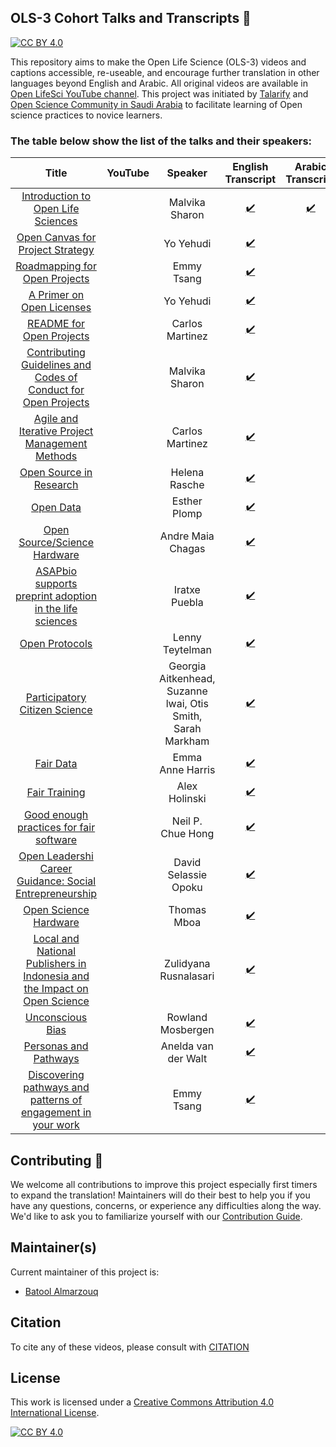 ## OLS-3 Cohort Talks and Transcripts 💬 

[![CC BY 4.0][cc-by-shield]][cc-by]

This repository aims to make the Open Life Science (OLS-3) videos and captions accessible, re-useable, and encourage further translation in other languages beyond English and Arabic. All original videos are available in [Open LifeSci YouTube channel](https://www.youtube.com/channel/UCs12-ZgnDJOWIWN3Vo1XHXA). This project was initiated by [Talarify](https://twitter.com/talarify?lang=en) and [Open Science Community in Saudi Arabia](https://twitter.com/OpenSciSaudi) to facilitate learning of Open science practices to novice learners.

### The table below show the list of the talks and their speakers:


|                                     Title                                     	|                                                      YouTube                                                     	|                           Speaker                           	| English Transcript 	| Arabic Transcript 	|
|:-----------------------------------------------------------------------------:	|:----------------------------------------------------------------------------------------------------------------:	|:-----------------------------------------------------------:	|:------------------:	|:-----------------:	|
|                     [Introduction to Open Life Sciences](https://github.com/open-life-science/ols3-cohort-talks-and-transcripts/blob/main/videos/Introduction-to-Open-Life-Sciences.mp4)                    	| [<img src ='https://www.online-tech-tips.com/wp-content/uploads/2019/07/youtube-1.png'  width=35 height=15 />](https://www.youtube.com/watch?v=xcTwm7D1XsQ&list=PL1CvC6Ez54KDvJbbdLn5rPvf1kInifEh9) 	|                        Malvika Sharon                       	| [:heavy_check_mark:](https://github.com/open-life-science/ols3-cohort-talks-and-transcripts/blob/main/en_transcripts/Introduction-to-Open-Life-Sciences_otter.ai.srt) 	|         [:heavy_check_mark:](https://github.com/open-life-science/ols3-cohort-talks-and-transcripts/blob/main/ar_transcripts/Introduction-to-Open-Life-Sciences.srt)          	|
|                      [Open Canvas for Project Strategy](https://github.com/open-life-science/ols3-cohort-talks-and-transcripts/blob/main/videos/Open-Canvas-for-Project-Strategy.mp4)                     	| [<img src ='https://www.online-tech-tips.com/wp-content/uploads/2019/07/youtube-1.png'  width=35 height=15 />](https://www.youtube.com/watch?v=g-ozvoNadL4&list=PL1CvC6Ez54KDvJbbdLn5rPvf1kInifEh9&index=2) 	|                          Yo Yehudi                          	| [:heavy_check_mark:](https://github.com/open-life-science/ols3-cohort-talks-and-transcripts/blob/main/en_transcripts/Open-Canvas-for-Project-Strategy.srt) 	|                   	|
|                       [Roadmapping for Open Projects](https://github.com/open-life-science/ols3-cohort-talks-and-transcripts/blob/main/videos/Roadmapping-for-Open-Projects.mp4)                       	| [<img src ='https://www.online-tech-tips.com/wp-content/uploads/2019/07/youtube-1.png'  width=35 height=15 />](https://www.youtube.com/watch?v=OnQgdneO3zY&list=PL1CvC6Ez54KDvJbbdLn5rPvf1kInifEh9&index=3) 	|                          Emmy Tsang                         	| [:heavy_check_mark:](https://github.com/open-life-science/ols3-cohort-talks-and-transcripts/blob/main/en_transcripts/Roadmapping-for-Open-Projects.srt) 	|                   	|
|                         [A Primer on Open Licenses](https://github.com/open-life-science/ols3-cohort-talks-and-transcripts/blob/main/videos/A-Primer-on-Open-License.mp4)                         	| [<img src ='https://www.online-tech-tips.com/wp-content/uploads/2019/07/youtube-1.png'  width=35 height=15 />](https://www.youtube.com/watch?v=xdBwuut6dRY&list=PL1CvC6Ez54KDvJbbdLn5rPvf1kInifEh9&index=4) 	|                          Yo Yehudi                          	| [:heavy_check_mark:](https://github.com/open-life-science/ols3-cohort-talks-and-transcripts/blob/main/en_transcripts/A-Primer-on-Open-License.srt)	|                   	|
|                          [README for Open Projects](https://github.com/open-life-science/ols3-cohort-talks-and-transcripts/blob/main/videos/REDME-for-Open-Projects.mp4)                         	| [<img src ='https://www.online-tech-tips.com/wp-content/uploads/2019/07/youtube-1.png'  width=35 height=15 />](https://www.youtube.com/watch?v=Jgv34Kwgga8&list=PL1CvC6Ez54KDvJbbdLn5rPvf1kInifEh9&index=5) 	|                       Carlos Martinez                       	| [:heavy_check_mark:](https://github.com/open-life-science/ols3-cohort-talks-and-transcripts/blob/main/en_transcripts/REDME-for-Open-Projects.srt) 	|                   	|
|       [Contributing Guidelines and Codes of Conduct for Open Projects](https://github.com/open-life-science/ols3-cohort-talks-and-transcripts/blob/main/videos/Contributing-Guidelines-and-Codes-of-Conduct-for-Open-Projects.mp4)      	| [<img src ='https://www.online-tech-tips.com/wp-content/uploads/2019/07/youtube-1.png'  width=35 height=15 />](https://www.youtube.com/watch?v=iu34Pd2PeYM&list=PL1CvC6Ez54KDvJbbdLn5rPvf1kInifEh9&index=6) 	|                        Malvika Sharon                       	| [:heavy_check_mark:](https://github.com/open-life-science/ols3-cohort-talks-and-transcripts/blob/main/en_transcripts/Contributing-Guidelines-and-Codes-of-Conduct-for-Open-Projects.srt) 	|                   	|
|               [Agile and Iterative Project Management Methods](https://github.com/open-life-science/ols3-cohort-talks-and-transcripts/blob/main/videos/Agile-and-Iterative-Project-Management-Methods.mp4)              	| [<img src ='https://www.online-tech-tips.com/wp-content/uploads/2019/07/youtube-1.png'  width=35 height=15 />](https://www.youtube.com/watch?v=obnnT722PDg&list=PL1CvC6Ez54KDvJbbdLn5rPvf1kInifEh9&index=7) 	|                  Carlos Martinez                  	| [:heavy_check_mark:](https://github.com/open-life-science/ols3-cohort-talks-and-transcripts/blob/main/en_transcripts/Agile-and-Iterative-Project-Management-Methods.srt) 	|                   	|
|                          [Open Source in Research](https://github.com/open-life-science/ols3-cohort-talks-and-transcripts/blob/main/videos/Open-Source-in-Research.mp4)                          	| [<img src ='https://www.online-tech-tips.com/wp-content/uploads/2019/07/youtube-1.png'  width=35 height=15 />](https://www.youtube.com/watch?v=OskC2LNtPkU&list=PL1CvC6Ez54KDvJbbdLn5rPvf1kInifEh9&index=8) 	|                        Helena Rasche                        	| [:heavy_check_mark:](https://github.com/open-life-science/ols3-cohort-talks-and-transcripts/blob/main/en_transcripts/Ope-Source-in-Research_otter.ai.srt) 	|                   	|
|                                 [Open Data](https://github.com/open-life-science/ols3-cohort-talks-and-transcripts/blob/main/videos/Open-Data.mp4)                                 	| [<img src ='https://www.online-tech-tips.com/wp-content/uploads/2019/07/youtube-1.png'  width=35 height=15 />](https://www.youtube.com/watch?v=qjsLA1jhK6c&list=PL1CvC6Ez54KDvJbbdLn5rPvf1kInifEh9&index=9) 	|                         Esther Plomp                        	| [:heavy_check_mark:](https://github.com/open-life-science/ols3-cohort-talks-and-transcripts/blob/main/en_transcripts/Open-Data.srt) 	|                   	|
|                        [Open Source/Science Hardware](https://github.com/open-life-science/ols3-cohort-talks-and-transcripts/blob/main/videos/Open-Source-Science-Hardware.mp4)                       	| [<img src ='https://www.online-tech-tips.com/wp-content/uploads/2019/07/youtube-1.png'  width=35 height=15 />](https://www.youtube.com/watch?v=KymHGq9SAgM&list=PL1CvC6Ez54KDvJbbdLn5rPvf1kInifEh9&index=10) 	|                      Andre Maia Chagas                      	| [:heavy_check_mark:](https://github.com/open-life-science/ols3-cohort-talks-and-transcripts/blob/main/en_transcripts/Open-Source-Science-Hardware.srt) 	|                   	|
|          [ASAPbio supports preprint adoption in the life sciences](https://github.com/open-life-science/ols3-cohort-talks-and-transcripts/blob/main/videos/ASAPbio-supports-preprint-adoption-in-the-life-sciences.mp4)          	| [<img src ='https://www.online-tech-tips.com/wp-content/uploads/2019/07/youtube-1.png'  width=35 height=15 />](https://www.youtube.com/watch?v=j_G6flATV1c&list=PL1CvC6Ez54KDvJbbdLn5rPvf1kInifEh9&index=11) 	|                        Iratxe Puebla                        	| [:heavy_check_mark:](https://github.com/open-life-science/ols3-cohort-talks-and-transcripts/blob/main/en_transcripts/ASAPbio-supports-preprint-adoption-in-the-life-sciences.srt) 	|                   	|
|                               [Open Protocols](https://github.com/open-life-science/ols3-cohort-talks-and-transcripts/blob/main/videos/Open-Protocols.mp4)                              	| [<img src ='https://www.online-tech-tips.com/wp-content/uploads/2019/07/youtube-1.png'  width=35 height=15 />](https://www.youtube.com/watch?v=1wN6RqCmpqM&list=PL1CvC6Ez54KDvJbbdLn5rPvf1kInifEh9&index=12) 	|                       Lenny Teytelman                       	| [:heavy_check_mark:](https://github.com/open-life-science/ols3-cohort-talks-and-transcripts/blob/main/en_transcripts/Open-Protocols.srt) 	|                   	|
|                       [Participatory Citizen Science](https://github.com/open-life-science/ols3-cohort-talks-and-transcripts/blob/main/videos/Participatory-Citizen-Science.mp4)                       	| [<img src ='https://www.online-tech-tips.com/wp-content/uploads/2019/07/youtube-1.png'  width=35 height=15 />](https://www.youtube.com/watch?v=hTT8xsS3s_I&list=PL1CvC6Ez54KDvJbbdLn5rPvf1kInifEh9&index=13) 	| Georgia Aitkenhead, Suzanne lwai, Otis Smith, Sarah Markham 	| [:heavy_check_mark:](https://github.com/open-life-science/ols3-cohort-talks-and-transcripts/blob/main/en_transcripts/Participatory-Citizen-Science.srt) 	|                   	|
|                                 [Fair Data](https://github.com/open-life-science/ols3-cohort-talks-and-transcripts/blob/main/videos/Fair-Data.mp4)                                 	| [<img src ='https://www.online-tech-tips.com/wp-content/uploads/2019/07/youtube-1.png'  width=35 height=15 />](https://www.youtube.com/watch?v=-EdD3JKA6WA&list=PL1CvC6Ez54KDvJbbdLn5rPvf1kInifEh9&index=14) 	|                       Emma Anne Harris                      	| [:heavy_check_mark:](https://github.com/open-life-science/ols3-cohort-talks-and-transcripts/blob/main/en_transcripts/Fair-Data.srt) 	|                   	|
|                               [Fair Training](https://github.com/open-life-science/ols3-cohort-talks-and-transcripts/blob/main/videos/Fair-Training.mp4)                               	| [<img src ='https://www.online-tech-tips.com/wp-content/uploads/2019/07/youtube-1.png'  width=35 height=15 />](https://www.youtube.com/watch?v=I_5Tn50KCQ4&list=PL1CvC6Ez54KDvJbbdLn5rPvf1kInifEh9&index=15) 	|                        Alex Holinski                        	| [:heavy_check_mark:](https://github.com/open-life-science/ols3-cohort-talks-and-transcripts/blob/main/en_transcripts/Fair-Training.srt) 	|                   	|
|                  [Good enough practices for fair software](https://github.com/open-life-science/ols3-cohort-talks-and-transcripts/blob/main/videos/Good-enough-practices-for-fair-software.mp4)                  	| [<img src ='https://www.online-tech-tips.com/wp-content/uploads/2019/07/youtube-1.png'  width=35 height=15 />](https://www.youtube.com/watch?v=ME8_NRGRhSs&list=PL1CvC6Ez54KDvJbbdLn5rPvf1kInifEh9&index=16) 	|                      Neil P. Chue Hong                      	| [:heavy_check_mark:](https://github.com/open-life-science/ols3-cohort-talks-and-transcripts/blob/main/en_transcripts/Good-enough-practices-for-fair-software.srt) 	|                   	|
|          [Open Leadershi Career Guidance: Social Entrepreneurship](https://github.com/open-life-science/ols3-cohort-talks-and-transcripts/blob/main/videos/Open-Leadershi-Career-Guidance-Social-Entrepreneurship.mp4)          	| [<img src ='https://www.online-tech-tips.com/wp-content/uploads/2019/07/youtube-1.png'  width=35 height=15 />](https://www.youtube.com/watch?v=Vj15O_bDFhI&list=PL1CvC6Ez54KDvJbbdLn5rPvf1kInifEh9&index=17) 	|                     David Selassie Opoku                    	| [:heavy_check_mark:](https://github.com/open-life-science/ols3-cohort-talks-and-transcripts/blob/main/en_transcripts/Participatory-Citizen-Science.srt) 	|                   	|
|                           [Open Science Hardware](https://github.com/open-life-science/ols3-cohort-talks-and-transcripts/blob/main/videos/Open-Science-Hardware.mp4)                           	| [<img src ='https://www.online-tech-tips.com/wp-content/uploads/2019/07/youtube-1.png'  width=35 height=15 />](https://www.youtube.com/watch?v=Q2DBOAHWThk&list=PL1CvC6Ez54KDvJbbdLn5rPvf1kInifEh9&index=18) 	|                         Thomas Mboa                         	| [:heavy_check_mark:](https://github.com/open-life-science/ols3-cohort-talks-and-transcripts/blob/main/en_transcripts/Open-Science-Hardware.srt) 	|                   	|
| [Local and National Publishers in Indonesia and the Impact on Open Science](https://github.com/open-life-science/ols3-cohort-talks-and-transcripts/blob/main/videos/Local%20and%20National%20Publishers-in-Indonesia-and-the-Impact-on-Open-Science.mp4) 	| [<img src ='https://www.online-tech-tips.com/wp-content/uploads/2019/07/youtube-1.png'  width=35 height=15 />](https://www.youtube.com/watch?v=PnrUmQdzUA8&list=PL1CvC6Ez54KDvJbbdLn5rPvf1kInifEh9&index=22) 	|                    Zulidyana Rusnalasari                    	| [:heavy_check_mark:](https://github.com/open-life-science/ols3-cohort-talks-and-transcripts/blob/main/en_transcripts/Local%20and%20National%20Publishers-in-Indonesia-and-the-Impact-on-Open-Science.srt) 	|                   	|
|                              [Unconscious Bias](https://github.com/open-life-science/ols3-cohort-talks-and-transcripts/blob/main/videos/Unconscious-Bias.mp4)                             	| [<img src ='https://www.online-tech-tips.com/wp-content/uploads/2019/07/youtube-1.png'  width=35 height=15 />](https://www.youtube.com/watch?v=cf4MZZ2j4ak&list=PL1CvC6Ez54KDvJbbdLn5rPvf1kInifEh9&index=19) 	|                      Rowland Mosbergen                      	| [:heavy_check_mark:](https://github.com/open-life-science/ols3-cohort-talks-and-transcripts/blob/main/en_transcripts/Unconscious-Bias.srt) 	|                   	|
|                           [Personas and Pathways](https://github.com/open-life-science/ols3-cohort-talks-and-transcripts/blob/main/videos/Personas-and-Pathways.mp4)                           	| [<img src ='https://www.online-tech-tips.com/wp-content/uploads/2019/07/youtube-1.png'  width=35 height=15 />](https://www.youtube.com/watch?v=fYJvxR3PcdY&list=PL1CvC6Ez54KDvJbbdLn5rPvf1kInifEh9&index=20) 	|                     Anelda van der Walt                     	| [:heavy_check_mark:](https://github.com/open-life-science/ols3-cohort-talks-and-transcripts/blob/main/en_transcripts/Personas-and-Pathways.srt) 	|                   	|
|        [Discovering pathways and patterns of engagement in your work](https://github.com/open-life-science/ols3-cohort-talks-and-transcripts/blob/main/videos/Discovering-pathways-and-patterns-of-engagement-in-your-work.mp4)       	| [<img src ='https://www.online-tech-tips.com/wp-content/uploads/2019/07/youtube-1.png'  width=35 height=15 />](https://www.youtube.com/watch?v=BRik7qB7IuA&list=PL1CvC6Ez54KDvJbbdLn5rPvf1kInifEh9&index=21) 	|                          Emmy Tsang                         	| [:heavy_check_mark:](https://github.com/open-life-science/ols3-cohort-talks-and-transcripts/blob/main/en_transcripts/Discovering-pathways-and-patterns-of-engagement-in-your-work.srt) 	|                   	|

## Contributing :gift_heart:

We welcome all contributions to improve this project especially first timers to expand the translation! Maintainers will do their best to help you if you have any
questions, concerns, or experience any difficulties along the way. We'd like to ask you to familiarize yourself with our [Contribution Guide](CONTRIBUTING.md).

## Maintainer(s)

Current maintainer of this project is:

* [Batool Almarzouq](https://github.com/BatoolMM)

## Citation

To cite any of these videos, please consult with [CITATION](CITATION)

## License

This work is licensed under a
[Creative Commons Attribution 4.0 International License][cc-by].

[![CC BY 4.0][cc-by-image]][cc-by]

[cc-by]: http://creativecommons.org/licenses/by/4.0/
[cc-by-image]: https://i.creativecommons.org/l/by/4.0/88x31.png
[cc-by-shield]: https://img.shields.io/badge/License-CC%20BY%204.0-lightgrey.svg
